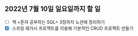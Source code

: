 ## 2022년 7월 10일 일요일까지 할 일
- [ ] 책 <혼자 공부하는 SQL> 3장까지 노션에 정리하기
- [x] 스프링 레거시 프로젝트를 이용해 기본적인 CRUD 프로젝트 만들기
